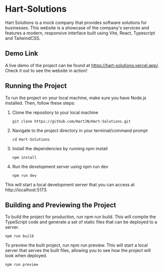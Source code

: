 # Hart-Solutions

Hart Solutions is a mock company that provides software solutions for businesses. This website is a showcase of the company's services and features a modern, responsive interface built using Vite, React, Typescript and TailwindCSS.

## Demo Link

A live demo of the project can be found at https://hart-solutions.vercel.app/. Check it out to see the website in action!

## Running the Project

To run the project on your local machine, make sure you have Node.js installed. Then, follow these steps:

1. Clone the repository to your local machine

    ```
    git clone https://github.com/HartJN/Hart-Solutions.git
    ```

2. Navigate to the project directory in your terminal/command prompt

    ```
    cd Hart-Solutions
    ```

3. Install the dependencies by running npm install

    ```
    npm install
    ```

4. Run the development server using npm run dev

    ```
    npm run dev
    ```

This will start a local development server that you can access at http://localhost:5173.

## Building and Previewing the Project

To build the project for production, run npm run build. This will compile the TypeScript code and generate a set of static files that can be deployed to a server.

```
npm run build
```

To preview the built project, run npm run preview. This will start a local server that serves the built files, allowing you to see how the project will look when deployed.

```
npm run preview
```
